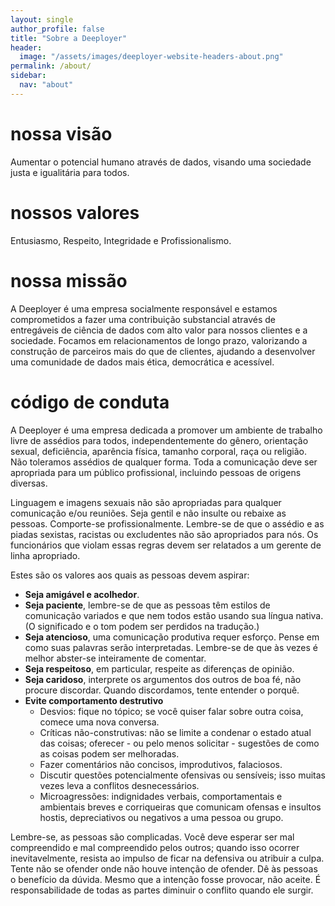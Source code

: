 ```yaml
---
layout: single
author_profile: false
title: "Sobre a Deeployer"
header:
  image: "/assets/images/deeployer-website-headers-about.png"
permalink: /about/
sidebar:
  nav: "about"
---
```

# nossa visão

Aumentar o potencial humano através de dados, visando uma sociedade justa e igualitária para todos. 

# nossos valores

Entusiasmo, Respeito, Integridade e Profissionalismo.

# nossa missão

A Deeployer é uma empresa socialmente responsável e estamos comprometidos a fazer uma contribuição substancial através de entregáveis de ciência de dados com alto valor para nossos clientes e a sociedade. Focamos em relacionamentos de longo prazo, valorizando a construção de parceiros mais do que de clientes, ajudando a desenvolver uma comunidade de dados mais ética, democrática e acessível.

# código de conduta

A Deeployer é uma empresa dedicada a promover um ambiente de trabalho livre de assédios para todos, independentemente do gênero, orientação sexual, deficiência, aparência física, tamanho corporal, raça ou religião. Não toleramos assédios de qualquer forma. Toda a comunicação deve ser apropriada para um público profissional, incluindo pessoas de origens diversas.

Linguagem e imagens sexuais não são apropriadas para qualquer comunicação e/ou reuniões. Seja gentil e não insulte ou rebaixe as pessoas. Comporte-se profissionalmente. Lembre-se de que o assédio e as piadas sexistas, racistas ou excludentes não são apropriados para nós. Os funcionários que violam essas regras devem ser relatados a um gerente de linha apropriado.

Estes são os valores aos quais as pessoas devem aspirar:

- **Seja amigável e acolhedor**.
- **Seja paciente**, lembre-se de que as pessoas têm estilos de comunicação variados e que nem todos estão usando sua língua nativa. (O significado e o tom podem ser perdidos na tradução.)
- **Seja atencioso**, uma comunicação produtiva requer esforço. Pense em como suas palavras serão interpretadas. Lembre-se de que às vezes é melhor abster-se inteiramente de comentar.
- **Seja respeitoso**, em particular, respeite as diferenças de opinião.
- **Seja caridoso**, interprete os argumentos dos outros de boa fé, não procure discordar. Quando discordamos, tente entender o porquê.
- **Evite comportamento destrutivo**
    - Desvios: fique no tópico; se você quiser falar sobre outra coisa, comece uma nova conversa.
    - Críticas não-construtivas: não se limite a condenar o estado atual das coisas; oferecer - ou pelo menos solicitar - sugestões de como as coisas podem ser melhoradas.
    - Fazer comentários não concisos, improdutivos, falaciosos.
    - Discutir questões potencialmente ofensivas ou sensíveis; isso muitas vezes leva a conflitos desnecessários.
    - Microagressões: indignidades verbais, comportamentais e ambientais breves e corriqueiras que comunicam ofensas e insultos hostis, depreciativos ou negativos a uma pessoa ou grupo.

Lembre-se, as pessoas são complicadas. Você deve esperar ser mal compreendido e mal compreendido pelos outros; quando isso ocorrer inevitavelmente, resista ao impulso de ficar na defensiva ou atribuir a culpa. Tente não se ofender onde não houve intenção de ofender. Dê às pessoas o benefício da dúvida. Mesmo que a intenção fosse provocar, não aceite. É responsabilidade de todas as partes diminuir o conflito quando ele surgir.
